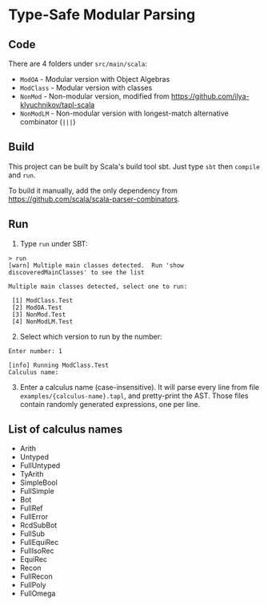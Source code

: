 # Type-Safe Modular Parsing

## Code

There are 4 folders under `src/main/scala`:

* `ModOA` - Modular version with Object Algebras
* `ModClass` - Modular version with classes
* `NonMod` - Non-modular version, modified from https://github.com/ilya-klyuchnikov/tapl-scala
* `NonModLM` - Non-modular version with longest-match alternative combinator (`|||`)

## Build

This project can be built by Scala's build tool sbt. Just type `sbt` then `compile` and `run`.

To build it manually, add the only dependency from https://github.com/scala/scala-parser-combinators.

## Run

1. Type `run` under SBT:

```
> run
[warn] Multiple main classes detected.  Run 'show discoveredMainClasses' to see the list

Multiple main classes detected, select one to run:

 [1] ModClass.Test
 [2] ModOA.Test
 [3] NonMod.Test
 [4] NonModLM.Test
```

2. Select which version to run by the number:

```
Enter number: 1

[info] Running ModClass.Test
Calculus name:
```

3. Enter a calculus name (case-insensitive). It will parse every line from file `examples/{calculus-name}.tapl`, and pretty-print the AST. Those files contain randomly generated expressions, one per line.

## List of calculus names

* Arith           
* Untyped         
* FullUntyped 
* TyArith         
* SimpleBool      
* FullSimple      
* Bot             
* FullRef       
* FullError    
* RcdSubBot       
* FullSub         
* FullEquiRec     
* FullIsoRec      
* EquiRec         
* Recon           
* FullRecon       
* FullPoly        
* FullOmega       
